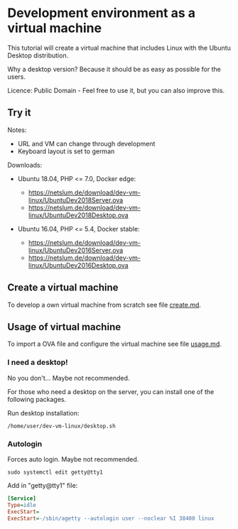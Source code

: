 # Development environment as a virtual machine

This tutorial will create a virtual machine that includes Linux with the Ubuntu Desktop distribution.

Why a desktop version? Because it should be as easy as possible for the users.

Licence: Public Domain - Feel free to use it, but you can also improve this.

## Try it

Notes:

* URL and VM can change through development
* Keyboard layout is set to german

Downloads:

* Ubuntu 18.04, PHP <= 7.0, Docker edge:
  - https://netslum.de/download/dev-vm-linux/UbuntuDev2018Server.ova
  - https://netslum.de/download/dev-vm-linux/UbuntuDev2018Desktop.ova

* Ubuntu 16.04, PHP <= 5.4, Docker stable:
  - https://netslum.de/download/dev-vm-linux/UbuntuDev2016Server.ova
  - https://netslum.de/download/dev-vm-linux/UbuntuDev2016Desktop.ova

## Create a virtual machine

To develop a own virtual machine from scratch see file [create.md](create.md).

## Usage of virtual machine

To import a OVA file and configure the virtual machine see file [usage.md](usage.md).

### I need a desktop!

No you don't... Maybe not recommended.

For those who need a desktop on the server, you can install one of the following packages.

Run desktop installation:

```Shell
/home/user/dev-vm-linux/desktop.sh
```

### Autologin

Forces auto login. Maybe not recommended.

```Shell
sudo systemctl edit getty@tty1
```

Add in "getty@tty1" file:

```ini
[Service]
Type=idle
ExecStart=
ExecStart=-/sbin/agetty --autologin user --noclear %I 38400 linux
```
